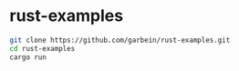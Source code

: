 # rust-examples

```bash
git clone https://github.com/garbein/rust-examples.git
cd rust-examples
cargo run
```
